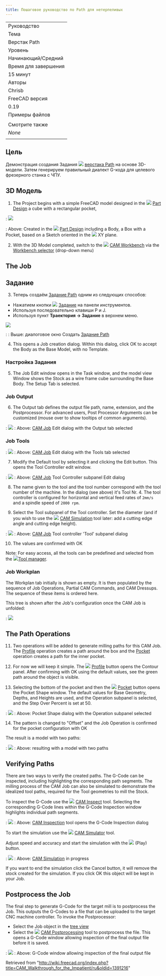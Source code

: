 ```yaml
---
title: Пошаговое руководство по Path для нетерпеливых
---
```

|  |
| --- |
| Руководство |
| Тема |
| Верстак Path |
| Уровень |
| Начинающий/Средний |
| Время для завершения |
| 15 минут |
| Авторы |
| Chrisb |
| FreeCAD версия |
| 0.19 |
| Примеры файлов |
|  |
| Смотрите также |
| *None* |
|  |

## Цель

Демонстрация создания Задания ![](/images/Workbench_Path.svg) [верстака Path](/Path_Workbench/ru "Path Workbench/ru") на основе 3D-модели. Затем генерируем правильный диалект G-кода для целевого фрезерного станка с ЧПУ.

## 3D Модель

1. The Project begins with a simple FreeCAD model designed in the ![](/images/Workbench_PartDesign.svg) [Part Design](/PartDesign_Workbench "PartDesign Workbench") a cube with a rectangular pocket,

:   ![](/images/Path-SquarePocketModel.png)

:   Above: Created in the ![](/images/Workbench_PartDesign.svg) [Part Design](/PartDesign_Workbench "PartDesign Workbench") including a Body, a Box with a Pocket, based on a Sketch oriented in the ![](/images/View-top.svg) XY plane.

2. With the 3D Model completed, switch to the ![](/images/Workbench_CAM.svg) [CAM Workbench](/CAM_Workbench "CAM Workbench") via the [Workbench selector](/Std_Workbench "Std Workbench") (drop-down menu)

## The Job

## Задание

3. Теперь создаём [Задание Path](/Path_Job/ru "Path Job/ru") одним из следующих способов:

* Нажатием кнопки ![](/images/Path_Job.svg) [Задание](/Path_Job/ru "Path Job/ru") на панели инструментов.
* Используя последовательно клавиши P и J.
* Используя пункт **Траектория → Задание** в верхнем меню.

![](/images/Path-JobCreationDialog.png)

:   :   Выше: диалоговое окно Создать [Задание Path](/Path_Job/ru "Path Job/ru")

4. This opens a Job creation dialog. Within this dialog, click OK to accept the Body as the Base Model, with no Template.

### Настройка Задания

5. The Job Edit window opens in the Task window, and the model view Window shows the Stock as a wire frame cube surrounding the Base Body. The Setup Tab is selected.

### Job Output

6. The Output tab defines the output file path, name, extension, and the Postprocessor. For advanced users, Post Processor Arguments can be customized (mouse over to show tooltips of common arguments).

:   ![](/images/Path-JobOutput.png)
:   Above: [CAM Job](/CAM_Job "CAM Job") Edit dialog with the Output tab selected

### Job Tools

:   ![](/images/Path-JobTools.png)
:   Above: [CAM Job](/CAM_Job "CAM Job") Edit dialog with the Tools tab selected

7. Modify the Default tool by selecting it and clicking the Edit button. This opens the Tool Controller edit window.

:   ![](/images/Path-ToolConfig.gif)
:   Above: [CAM Job](/CAM_Job "CAM Job") Tool Controller subpanel Edit dialog

8. The name given to the tool and the tool number correspond with the tool number of the machine. In the dialog (see above) it's Tool Nr. 4. The tool controller is configured for horizontal and vertical feed rates of `2mm/s` and a spindle speed of `2000 rpm`.

9. Select the Tool subpanel of the Tool controller. Set the diameter (and if you wish to use the ![](/images/CAM_Simulator.svg) [CAM Simulation](/CAM_Simulator "CAM Simulator") tool later: add a cutting edge angle and cutting edge height).

:   ![](/images/Path-ToolAdd.gif)
:   Above: [CAM Job](/CAM_Job "CAM Job") Tool controller 'Tool' subpanel dialog

10. The values are confirmed with OK

Note: For easy access, all the tools can be predefined and selected from the ![](/images/CAM_ToolLibraryEdit.svg)[Tool manager](/index.php?title=CAM_ToolLibraryEdit&action=edit&redlink=1 "CAM ToolLibraryEdit (page does not exist)").

### Job Workplan

The Workplan tab initially is shown as empty. It is then populated by the sequence of Job Operations, Partial CAM Commands, and CAM Dressups. The sequence of these items is ordered here.

This tree is shown after the Job's configuration once the CAM Job is unfolded:

:   ![](/images/Path-TreeWithJob.png)

## The Path Operations

11. Two operations will be added to generate milling paths for this CAM Job. The [Profile](/CAM_Profile "CAM Profile") operation creates a path around the box and the [Pocket](/CAM_Pocket_Shape "CAM Pocket Shape") operation creates a path for the inner pocket.

12. For now we will keep it simple. The ![](/images/CAM_Profile.svg) [Profile](/CAM_Profile "CAM Profile") button opens the Contour panel. After confirming with OK using the default values, see the green path around the object is visible.

13. Selecting the bottom of the pocket and then the ![](/images/CAM_Pocket_Shape.svg) [Pocket](/CAM_Pocket_Shape "CAM Pocket Shape") button opens the Pocket Shape window. The default values for Base Geometry, Depths, and Heights are used, and the Operation subpanel is selected, and the Step Over Percent is set at 50.

:   ![](/images/Path-PocketOperation.gif)
:   Above: Pocket Shape dialog with the Operation subpanel selected

14. The pattern is changed to "Offset" and the Job Operation is confirmed for the pocket configuration with OK

The result is a model with two paths:

:   ![](/images/Path-WalkThroughResult.gif)
:   Above: resulting with a model with two paths

## Verifying Paths

There are two ways to verify the created paths. The G-Code can be inspected, including highlighting the corresponding path segments. The milling process of the CAM Job can also be simulated to demonstrate the idealized tool paths, required for the Tool geometries to mill the Stock.

To inspect the G-Code use the ![](/images/CAM_Inspect.svg) [CAM Inspect](/CAM_Inspect "CAM Inspect") tool. Selecting the corresponding G-Code lines within the G-Code Inspection window highlights individual path segments.

:   ![](/images/Path-InspectWindow.gif)
:   Above: [CAM Inspection](/CAM_Inspect "CAM Inspect") tool opens the G-Code Inspection dialog

To start the simulation use the ![](/images/CAM_Simulator.svg) [CAM Simulator](/CAM_Simulator "CAM Simulator") tool.

Adjust speed and accuracy and start the simulation with the ![](/images/CAM_BPlay.svg) (Play) button.

:   ![](/images/Path-Simulation.gif)
:   Above: [CAM Simulation](/CAM_Simulator "CAM Simulator") in progress

If you want to end the simulation click the Cancel button, it will remove the stock created for the simulation. If you click OK this object will be kept in your Job.

## Postprocess the Job

The final step to generate G-Code for the target mill is to postprocess the Job. This outputs the G-Codes to a file that can be uploaded to the target CNC machine controller. To invoke the Postprocessor:

* Select the Job object in the [tree view](/Tree_view "Tree view")
* Select the ![](/images/CAM_Post.svg) [CAM Postprocessing](/CAM_Post "CAM Post") tool to postprocess the file. This opens a G-Code window allowing inspection of the final output file before it is saved.

:   ![](/images/Path-PostOutput.gif)
:   Above: G-Code window allowing inspection of the final output file

Retrieved from "<http://wiki.freecad.org/index.php?title=CAM_Walkthrough_for_the_Impatient/ru&oldid=1391216>"
